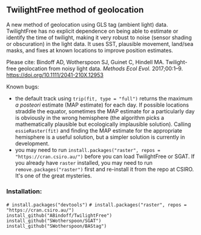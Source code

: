 ## TwilightFree method of geolocation

A new method of geolocation using GLS tag (ambient light) data. TwilightFree has no explicit dependence on being able to estimate or identify the time of twilight, making it very robust to noise (sensor shading or obscuration) in the light data. It uses SST, plausible movement, land/sea masks, and fixes at known locations to improve position estimates.

Please cite:
Bindoff AD, Wotherspoon SJ, Guinet C, Hindell MA. Twilight-free geolocation from noisy light data. *Methods Ecol Evol.* 2017;00:1–9. https://doi.org/10.1111/2041-210X.12953  

Known bugs:  
- the default track using `trip(fit, type = "full")` returns the maximum *a posteori* estimate (MAP estimate) for each day. If possible locations straddle the equator, sometimes the MAP estimate for a particularly day is obviously in the wrong hemisphere (the algorithm picks a mathematically plausible but ecologically implausible solution). Calling `essieRaster(fit)` and finding the MAP estimate for the appropriate hemisphere is a useful solution, but a simpler solution is currently in development.  
- you may need to run `install.packages("raster", repos = "https://cran.csiro.au/")` before you can load TwilightFree or SGAT. If you already have `raster` installed, you may need to run `remove.packages("raster")` first and re-install it from the repo at CSIRO. It's one of the great mysteries.  


### Installation:  

`# install.packages("devtools")` 
`# install.packages("raster", repos = "https://cran.csiro.au/")`  
`install_github("ABindoff/TwilightFree")`  
`install_github("SWotherspoon/SGAT")`  
`install_github("SWotherspoon/BAStag")`  

